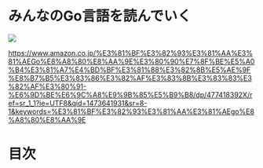 # みんなのGo言語を読んでいく

![](https://images-na.ssl-images-amazon.com/images/I/61EL3Dc95dL._SX352_BO1,204,203,200_.jpg)

https://www.amazon.co.jp/%E3%81%BF%E3%82%93%E3%81%AA%E3%81%AEGo%E8%A8%80%E8%AA%9E%E3%80%90%E7%8F%BE%E5%A0%B4%E3%81%A7%E4%BD%BF%E3%81%88%E3%82%8B%E5%AE%9F%E8%B7%B5%E3%83%86%E3%82%AF%E3%83%8B%E3%83%83%E3%82%AF%E3%80%91-%E6%9D%BE%E6%9C%A8%E9%9B%85%E5%B9%B8/dp/477418392X/ref=sr_1_1?ie=UTF8&qid=1473641931&sr=8-1&keywords=%E3%81%BF%E3%82%93%E3%81%AA%E3%81%AEgo%E8%A8%80%E8%AA%9E

# 目次


